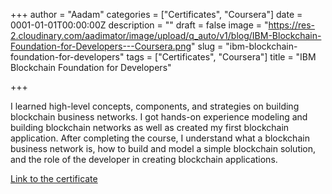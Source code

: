 +++
author = "Aadam"
categories = ["Certificates", "Coursera"]
date = 0001-01-01T00:00:00Z
description = ""
draft = false
image = "https://res-2.cloudinary.com/aadimator/image/upload/q_auto/v1/blog/IBM-Blockchain-Foundation-for-Developers---Coursera.png"
slug = "ibm-blockchain-foundation-for-developers"
tags = ["Certificates", "Coursera"]
title = "IBM Blockchain Foundation for Developers"

+++


I learned high-level concepts, components, and strategies on building blockchain business networks. I got hands-on experience modeling and building blockchain networks as well as created my first blockchain application.  After completing the course, I understand what a blockchain business network is, how to build and model a simple blockchain solution, and the role of the developer in creating blockchain applications.

[Link to the certificate](https://www.coursera.org/account/accomplishments/certificate/MMFHCPMMMNDW)

